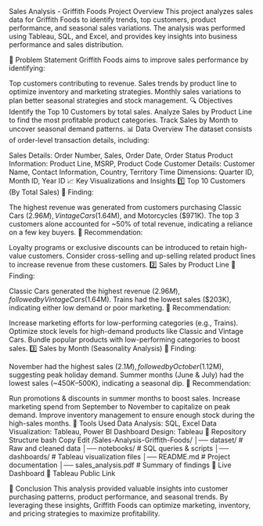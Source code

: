 Sales Analysis - Griffith Foods
 Project Overview
This project analyzes sales data for Griffith Foods to identify trends, top customers, product performance, and seasonal sales variations. The analysis was performed using Tableau, SQL, and Excel, and provides key insights into business performance and sales distribution.

🎯 Problem Statement
Griffith Foods aims to improve sales performance by identifying:

Top customers contributing to revenue.
Sales trends by product line to optimize inventory and marketing strategies.
Monthly sales variations to plan better seasonal strategies and stock management.
🔍 Objectives
Identify the Top 10 Customers by total sales.
Analyze Sales by Product Line to find the most profitable product categories.
Track Sales by Month to uncover seasonal demand patterns.
📊 Data Overview
The dataset consists of order-level transaction details, including:

Sales Details: Order Number, Sales, Order Date, Order Status
Product Information: Product Line, MSRP, Product Code
Customer Details: Customer Name, Contact Information, Country, Territory
Time Dimensions: Quarter ID, Month ID, Year ID
📈 Key Visualizations and Insights
1️⃣ Top 10 Customers (By Total Sales)
📌 Finding:

The highest revenue was generated from customers purchasing Classic Cars ($2.96M), Vintage Cars ($1.64M), and Motorcycles ($971K).
The top 3 customers alone accounted for ~50% of total revenue, indicating a reliance on a few key buyers.
📌 Recommendation:

Loyalty programs or exclusive discounts can be introduced to retain high-value customers.
Consider cross-selling and up-selling related product lines to increase revenue from these customers.
2️⃣ Sales by Product Line
📌 Finding:

Classic Cars generated the highest revenue ($2.96M), followed by Vintage Cars ($1.64M).
Trains had the lowest sales ($203K), indicating either low demand or poor marketing.
📌 Recommendation:

Increase marketing efforts for low-performing categories (e.g., Trains).
Optimize stock levels for high-demand products like Classic and Vintage Cars.
Bundle popular products with low-performing categories to boost sales.
3️⃣ Sales by Month (Seasonality Analysis)
📌 Finding:

November had the highest sales ($2.1M), followed by October ($1.12M), suggesting peak holiday demand.
Summer months (June & July) had the lowest sales (~$450K–$500K), indicating a seasonal dip.
📌 Recommendation:

Run promotions & discounts in summer months to boost sales.
Increase marketing spend from September to November to capitalize on peak demand.
Improve inventory management to ensure enough stock during the high-sales months.
📌 Tools Used
Data Analysis: SQL, Excel
Data Visualization: Tableau, Power BI
Dashboard Design: Tableau
📂 Repository Structure
bash
Copy
Edit
/Sales-Analysis-Griffith-Foods/
│── dataset/                      # Raw and cleaned data
│── notebooks/                     # SQL queries & scripts
│── dashboards/                     # Tableau visualization files
│── README.md                       # Project documentation
│── sales_analysis.pdf               # Summary of findings
🔗 Live Dashboard
🔗 Tableau Public Link

📢 Conclusion
This analysis provided valuable insights into customer purchasing patterns, product performance, and seasonal trends. By leveraging these insights, Griffith Foods can optimize marketing, inventory, and pricing strategies to maximize profitability.

